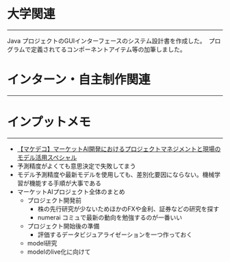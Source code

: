 # 大学関連
* * *
Java プロジェクトのGUIインターフェースのシステム設計書を作成した。　プログラムで定義されてるコンポーネントアイテム等の加筆しました。
# インターン・自主制作関連
* * *
# インプットメモ
* * *
- [【マケデコ】マーケットAI開発におけるプロジェクトマネジメントと現場のモデル活用スペシャル ](https://mkdeco.connpass.com/event/285174/)
- 予測精度がよくても意思決定で失敗してまう
- モデル予測精度や最新モデルを使用しても、差別化要因にならない。機械学習が機能する手順が大事である
- マーケットAIプロジェクト全体のまとめ
  - プロジェクト開発前
    - 株の先行研究が少ないためほかのFXや金利、証券などの研究を探す
    - numerai コミュで最新の動向を勉強するのが一番いい
  - プロジェクト開始後の準備
    - 評価するデータビジュアライゼーションを一つ作っておく
  - model研究
  - modelのlive化に向けて
    

  
